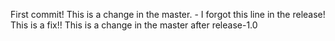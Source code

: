 First commit!
This is a change in the master. - I forgot this line in the release! This is a fix!!
This is a change in the master after release-1.0
